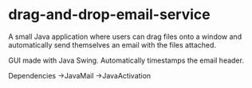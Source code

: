 # drag-and-drop-email-service
A small Java application where users can drag files onto a window and automatically send themselves an email with the files attached. 

GUI made with Java Swing. 
Automatically timestamps the email header. 

Dependencies
->JavaMail
->JavaActivation
